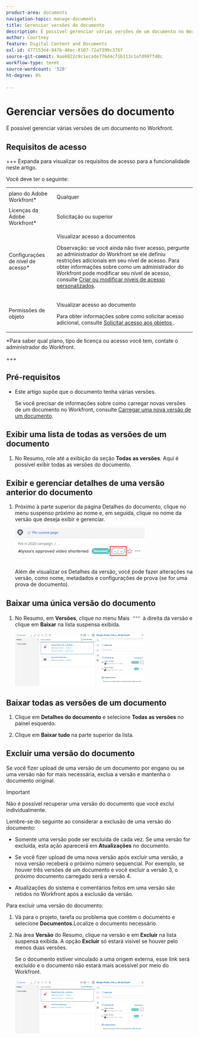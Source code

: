 ```yaml
---
product-area: documents
navigation-topic: manage-documents
title: Gerenciar versões do documento
description: É possível gerenciar várias versões de um documento no Workfront.
author: Courtney
feature: Digital Content and Documents
exl-id: 477153e4-847b-46ec-8107-72a7399c3767
source-git-commit: 9aa6822c9c1ecade776d4c71b113c1afd997f40c
workflow-type: tm+mt
source-wordcount: '528'
ht-degree: 0%

---
```


# Gerenciar versões do documento

É possível gerenciar várias versões de um documento no Workfront.

## Requisitos de acesso

+++ Expanda para visualizar os requisitos de acesso para a funcionalidade neste artigo.

Você deve ter o seguinte:

<table style="table-layout:auto"> 
 <col> 
 <col> 
 <tbody> 
  <tr> 
   <td role="rowheader">plano do Adobe Workfront*</td> 
   <td> <p> Qualquer</p> </td> 
  </tr> 
  <tr> 
   <td role="rowheader">Licenças da Adobe Workfront*</td> 
   <td> <p>Solicitação ou superior</p> </td> 
  </tr> 
  <tr> 
   <td role="rowheader">Configurações de nível de acesso*</td> 
   <td> <p>Visualizar acesso a documentos</p> <p>Observação: se você ainda não tiver acesso, pergunte ao administrador do Workfront se ele definiu restrições adicionais em seu nível de acesso. Para obter informações sobre como um administrador do Workfront pode modificar seu nível de acesso, consulte <a href="../../administration-and-setup/add-users/configure-and-grant-access/create-modify-access-levels.md" class="MCXref xref">Criar ou modificar níveis de acesso personalizados</a>.</p> </td> 
  </tr> 
  <tr> 
   <td role="rowheader">Permissões de objeto</td> 
   <td> <p>Visualizar acesso ao documento</p> <p>Para obter informações sobre como solicitar acesso adicional, consulte <a href="../../workfront-basics/grant-and-request-access-to-objects/request-access.md" class="MCXref xref">Solicitar acesso aos objetos </a>.</p> </td> 
  </tr> 
 </tbody> 
</table>

&#42;Para saber qual plano, tipo de licença ou acesso você tem, contate o administrador do Workfront.

+++

## Pré-requisitos

* Este artigo supõe que o documento tenha várias versões.

  Se você precisar de informações sobre como carregar novas versões de um documento no Workfront, consulte [Carregar uma nova versão de um documento](../../documents/managing-documents/upload-new-document-version.md).

## Exibir uma lista de todas as versões de um documento

1. No Resumo, role até a exibição da seção **Todas as versões**. Aqui é possível exibir todas as versões do documento.

## Exibir e gerenciar detalhes de uma versão anterior do documento

1. Próximo à parte superior da página Detalhes do documento, clique no menu suspenso próximo ao nome e, em seguida, clique no nome da versão que deseja exibir e gerenciar.

   ![](assets/version-drop-dn-doc-dtls-nwe-350x93.png)

   Além de visualizar os Detalhes da versão, você pode fazer alterações na versão, como nome, metadados e configurações de prova (se for uma prova de documento).

## Baixar uma única versão do documento

1. No Resumo, em **Versões**, clique no menu Mais ![](assets/more-icon.png) à direita da versão e clique em **Baixar** na lista suspensa exibida.

   ![](assets/more-versions-350x143.png)

## Baixar todas as versões de um documento

1. Clique em **Detalhes do documento** e selecione **Todas as versões** no painel esquerdo.

1. Clique em **Baixar tudo** na parte superior da lista.

## Excluir uma versão do documento

Se você fizer upload de uma versão de um documento por engano ou se uma versão não for mais necessária, exclua a versão e mantenha o documento original.

>[!IMPORTANT]
>
>Não é possível recuperar uma versão do documento que você exclui individualmente.

Lembre-se do seguinte ao considerar a exclusão de uma versão do documento:

* Somente uma versão pode ser excluída de cada vez. Se uma versão for excluída, esta ação aparecerá em **Atualizações** no documento.
* Se você fizer upload de uma nova versão após excluir uma versão, a nova versão receberá o próximo número sequencial. Por exemplo, se houver três versões de um documento e você excluir a versão 3, o próximo documento carregado será a versão 4.
* Atualizações do sistema e comentários feitos em uma versão são retidos no Workfront após a exclusão da versão.

  <!--
  <li data-mc-conditions="QuicksilverOrClassic.Draft mode">Deleting a document version in Workfront does not delete the Proof version.&nbsp;</li>
  -->

Para excluir uma versão do documento:

1. Vá para o projeto, tarefa ou problema que contém o documento e selecione **Documentos**.Localize o documento necessário.
1. Na área **Versão** do Resumo, clique na versão e em **Excluir** na lista suspensa exibida. A opção **Excluir** só estará visível se houver pelo menos duas versões.

   Se o documento estiver vinculado a uma origem externa, esse link será excluído e o documento não estará mais acessível por meio do Workfront.

   ![](assets/more-versions-350x143.png)
